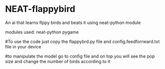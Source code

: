# NEAT-flappybird
An ai that learns flppy birds and beats it using neat-python module

modules used: 
neat-python
pygame


#To use the code
just copy the flappybrd.py file and config.feedforrward.txt file in your device

#to manipulate the model 
go to config file and on top you will see the pop size and change the number of birds according to it
